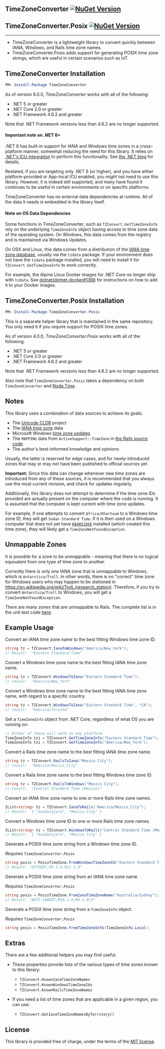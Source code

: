 ## TimeZoneConverter  [![NuGet Version](https://img.shields.io/nuget/v/TimeZoneConverter.svg?style=flat)](https://www.nuget.org/packages/TimeZoneConverter/)

## TimeZoneConverter.Posix  [![NuGet Version](https://img.shields.io/nuget/v/TimeZoneConverter.Posix.svg?style=flat)](https://www.nuget.org/packages/TimeZoneConverter.Posix/)

--------------------------------

- TimeZoneConverter is a lightweight library to convert quickly between IANA, Windows, and Rails time zone names.
- TimeZoneConverter.Posix adds support for generating POSIX time zone strings, which are useful in certain scenarios such as IoT.

## TimeZoneConverter Installation

```powershell
PM> Install-Package TimeZoneConverter
```

As of version 6.0.0, *TimeZoneConverter* works with all of the following:

- .NET 5 or greater
- .NET Core 2.0 or greater
- .NET Framework 4.6.2 and greater

Note that .NET Framework versions less than 4.6.2 are no longer supported.

#### Important note on .NET 6+

.NET 6 has built-in support for IANA and Windows time zones in a cross-platform manner, somewhat reducing the need for this library.
It relies on [.NET's ICU integration](https://docs.microsoft.com/dotnet/core/extensions/globalization-icu) to perform this functionality.
See [the .NET blog](https://devblogs.microsoft.com/dotnet/date-time-and-time-zone-enhancements-in-net-6/#time-zone-conversion-apis) for details.

Restated, if you are targeting only .NET 6 (or higher), and you have either platform-provided or App-local ICU enabled, you *might* not need to use this library.
However, it is indeed still supported, and many have found it continues to be useful in certain environments or on specific platforms.

TimeZoneConverter has no external data dependencies at runtime.  All of the data it needs is embedded in the library itself.

#### Note on OS Data Dependencies

Some functions in TimeZoneConverter, such as `TZConvert.GetTimeZoneInfo` rely on the underlying `TimeZoneInfo` object having access to
time zone data of the operating system.  On Windows, this data comes from the registry and is maintained via Windows Updates.

On OSX and Linux, this data comes from a distribution of the [IANA time zone database](https://www.iana.org/time-zones),  usually via the `tzdata` package.  If your environment does not have the `tzdata` package installed, you will need to install it for `TZConvert.GetTimeZoneInfo` to work correctly.

For example, the Alpine Linux Docker images for .NET Core no longer ship with `tzdata`.  See [dotnet/dotnet-docker#1366](https://github.com/dotnet/dotnet-docker/issues/1366) for instructions on how to add it to your Docker images.

## TimeZoneConverter.Posix Installation

```powershell
PM> Install-Package TimeZoneConverter.Posix
```

This is a separate helper library that is maintained in the same repository.  You only need it if you require support for POSIX time zones.

As of version 4.0.0, *TimeZoneConverter.Posix* works with all of the following:

- .NET 5 or greater
- .NET Core 2.0 or greater
- .NET Framework 4.6.2 and greater

Note that .NET Framework versions less than 4.6.2 are no longer supported.

Also note that `TimeZoneConverter.Posix` takes a dependency on both `TimeZoneConverter` and [Noda Time][2].

## Notes

This library uses a combination of data sources to achieve its goals:

- The [Unicode CLDR][3] project
- The [IANA time zone][4] data
- Microsoft Windows [time zone updates][5]
- The `MAPPING` data from `ActiveSupport::TimeZone` in [the Rails source code][6].
- The author's best-informed knowledge and opinions

Usually, the latter is reserved for edge cases, and for newly-introduced zones that may
or may not have been published to official sources yet.

**Important:** Since this data can change whenever new time zones are introduced from any of these sources,
it is recommended that you always use the most current revision, and check for updates regularly.

Additionally, this library does not attempt to determine if the time zone IDs provided are actually present on the computer where the code is running.  It is assumed that the computer is kept current with time zone updates.

For example, if one attempts to convert `Africa/Khartoum` to a Windows time zone ID, they will get `Sudan Standard Time`.  If it is then used on a Windows computer that does not yet have [`KB4051956`][7] installed (which created this time zone), they will likely get a `TimeZoneNotFoundException`.

## Unmappable Zones

It is possible for a zone to be *unmappable* - meaning that there is no logical equivalent from one type of time zone to another.

Currently there is only one IANA zone that is unmappable to Windows, which is `Antarctica/Troll`.  In other words, there is no "correct" time zone for Windows users who may happen to be stationed in https://en.wikipedia.org/wiki/Troll_(research_station).  Therefore, if you try to convert `Antarctica/Troll` to Windows, you will get a `TimeZoneNotFoundException`.

There are *many* zones that are unmappable to Rails.  The complete list is in the unit test code [here](https://github.com/mattjohnsonpint/TimeZoneConverter/blob/main/test/TimeZoneConverter.Tests/IanaToRailsTests.cs).

## Example Usage

Convert an IANA time zone name to the best fitting Windows time zone ID.

```csharp
string tz = TZConvert.IanaToWindows("America/New_York");
// Result:  "Eastern Standard Time"
```

Convert a Windows time zone name to the best fitting IANA time zone name.

```csharp
string tz = TZConvert.WindowsToIana("Eastern Standard Time");
// result:  "America/New_York"
```

Convert a Windows time zone name to the best fitting IANA time zone name, with regard to a specific country.

```csharp
string tz = TZConvert.WindowsToIana("Eastern Standard Time", "CA");
// result:  "America/Toronto"
```

Get a `TimeZoneInfo` object from .NET Core, regardless of what OS you are running on:  

```csharp
// Either of these will work on any platform:
TimeZoneInfo tzi = TZConvert.GetTimeZoneInfo("Eastern Standard Time");
TimeZoneInfo tzi = TZConvert.GetTimeZoneInfo("America/New_York");
```

Convert a Rails time zone name to the best fitting IANA time zone name.

```csharp
string tz = TZConvert.RailsToIana("Mexico City");
// result:  "America/Mexico_City"
```

Convert a Rails time zone name to the best fitting Windows time zone ID.

```csharp
string tz = TZConvert.RailsToWindows("Mexico City");
// result:  "Central Standard Time (Mexico)"
```

Convert an IANA time zone name to one or more Rails time zone names.

```csharp
IList<string> tz = TZConvert.IanaToRails("America/Mexico_City");
// Result:  { "Guadalajara", "Mexico City" }
```

Convert a Windows time zone ID to one or more Rails time zone names.

```csharp
IList<string> tz = TZConvert.WindowsToRails("Central Standard Time (Mexico)");
// Result:  { "Guadalajara", "Mexico City" }
```

Generate a POSIX time zone string from a Windows time zone ID.

*Requires `TimeZoneConverter.Posix`*

```csharp
string posix = PosixTimeZone.FromWindowsTimeZoneId("Eastern Standard Time");
// Result: "EST5EDT,M3.2.0,M11.1.0"
```

Generate a POSIX time zone string from an IANA time zone name.

*Requires `TimeZoneConverter.Posix`*

```csharp
string posix = PosixTimeZone.FromIanaTimeZoneName("Australia/Sydney");
// Result: "AEST-10AEDT,M10.1.0,M4.1.0/3"
```

Generate a POSIX time zone string from a `TimeZoneInfo` object.

*Requires `TimeZoneConverter.Posix`*

```csharp
string posix = PosixTimeZone.FromTimeZoneInfo(TimeZoneInfo.Local);
```

## Extras

There are a few additional helpers you may find useful.

- These properties provide lists of the various types of time zones known to this library:
  - `TZConvert.KnownIanaTimeZoneNames`
  - `TZConvert.KnownWindowsTimeZoneIds`
  - `TZConvert.KnownRailsTimeZoneNames`

- If you need a list of time zones that are applicable in a given region, you can use:
  - `TZConvert.GetIanaTimeZoneNamesByTerritory()`

## License

This library is provided free of charge, under the terms of the [MIT license][8].


[1]: https://docs.microsoft.com/en-us/dotnet/articles/standard/library
[2]: https://nodatime.org
[3]: https://cldr.unicode.org
[4]: https://iana.org/time-zones
[5]: https://aka.ms/dstblog
[6]: https://github.com/rails/rails/blob/master/activesupport/lib/active_support/values/time_zone.rb
[7]: https://support.microsoft.com/en-us/help/4051956/time-zone-and-dst-changes-in-windows-for-northern-cyprus-sudan-and-ton
[8]: https://github.com/mattjohnsonpint/TimeZoneConverter/blob/main/LICENSE.txt
